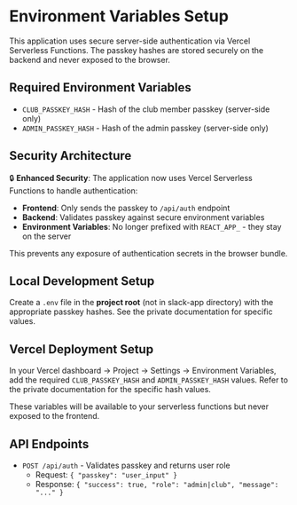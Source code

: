 # Environment Variables Setup

This application uses secure server-side authentication via Vercel Serverless Functions. The passkey hashes are stored securely on the backend and never exposed to the browser.

## Required Environment Variables

- `CLUB_PASSKEY_HASH` - Hash of the club member passkey (server-side only)
- `ADMIN_PASSKEY_HASH` - Hash of the admin passkey (server-side only)

## Security Architecture

🔒 **Enhanced Security**: The application now uses Vercel Serverless Functions to handle authentication:

- **Frontend**: Only sends the passkey to `/api/auth` endpoint
- **Backend**: Validates passkey against secure environment variables
- **Environment Variables**: No longer prefixed with `REACT_APP_` - they stay on the server

This prevents any exposure of authentication secrets in the browser bundle.

## Local Development Setup

Create a `.env` file in the **project root** (not in slack-app directory) with the appropriate passkey hashes. See the private documentation for specific values.

## Vercel Deployment Setup

In your Vercel dashboard → Project → Settings → Environment Variables, add the required `CLUB_PASSKEY_HASH` and `ADMIN_PASSKEY_HASH` values. Refer to the private documentation for the specific hash values.

These variables will be available to your serverless functions but never exposed to the frontend.

## API Endpoints

- `POST /api/auth` - Validates passkey and returns user role
  - Request: `{ "passkey": "user_input" }`
  - Response: `{ "success": true, "role": "admin|club", "message": "..." }`
